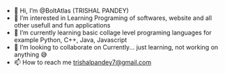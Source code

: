 - 👋 Hi, I’m @BoltAtlas (TRISHAL PANDEY)
- 👀 I’m interested in Learning Programing of softwares, website and all other usefull and fun applications
- 🌱 I’m currently learning basic collage level programing languages for example Python, C++, Java, Javascript
- 💞️ I’m looking to collaborate on Currently... just learning, not working on anything 😅
- 📫 How to reach me trishalpandey7@gmail.com

<!---
BoltAtlas/BoltAtlas is a ✨ special ✨ repository because its `README.md` (this file) appears on your GitHub profile.
You can click the Preview link to take a look at your changes.
--->

